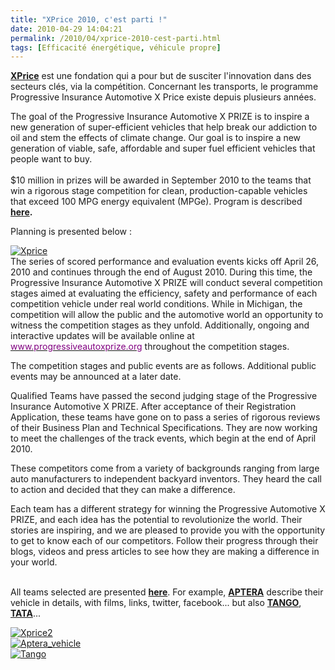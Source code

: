 ```yaml
---
title: "XPrice 2010, c'est parti !"
date: 2010-04-29 14:04:21
permalink: /2010/04/xprice-2010-cest-parti.html
tags: [Efficacité énergétique, véhicule propre]
---
```


<p><strong><a href="http://www.xprize.org/" target="_blank">XPrice</a></strong> est une fondation qui a pour but de susciter l'innovation dans des secteurs clés, via la compétition. Concernant les transports, le programme Progressive Insurance Automotive X Price existe depuis plusieurs années.</p> <p>The goal of the Progressive Insurance Automotive X PRIZE is to inspire a new generation of super-efficient vehicles that help break our addiction to oil and stem the effects of climate change. Our goal is to inspire a new generation of viable, safe, affordable and super fuel efficient vehicles that people want to buy.<br /><br />$10 million in prizes will be awarded in September 2010 to the teams that win a rigorous stage competition for clean, production-capable vehicles that exceed 100 MPG energy equivalent (MPGe). Program is described <strong><a href="https://gabrielplassat.github.io/transportsdufutur/wp-content/uploads/sites/6/2010/04/PIAXP_Guidelines_V_1.3.pdf" target="_blank">here</a>.</strong></p> <p> </p>  <!--more-->  <p>Planning is presented below :</p> <p><a href="https://gabrielplassat.github.io/transportsdufutur/wp-content/uploads/sites/6/old/6a0120a66d2ad4970b0133ed0d6c93970b-pi.jpg" rel="lightbox"><img alt="Xprice" border="0" class="asset asset-image at-xid-6a0120a66d2ad4970b0133ed0d6c93970b " src="/wp-content/uploads/sites/6/old/6a0120a66d2ad4970b0133ed0d6c93970b-500pi.jpg" title="Xprice" /></a> <br />The series of scored performance and evaluation events kicks off April 26, 2010 and continues through the end of August 2010. During this time, the Progressive Insurance Automotive X PRIZE will conduct several competition stages aimed at evaluating the efficiency, safety and performance of each competition vehicle under real world conditions. While in Michigan, the competition will allow the public and the automotive world an opportunity to witness the competition stages as they unfold. Additionally, ongoing and interactive updates will be available online at <a class="pageLinks" href="http://www.progressiveautoxprize.org" title="www.progressiveautoxprize.org"><font color="#810081">www.progressiveautoxprize.org</font></a> throughout the competition stages.</p> <p>The competition stages and public events are as follows. Additional public events may be announced at a later date. </p> <p>Qualified Teams have passed the second judging stage of the Progressive Insurance Automotive X PRIZE. After acceptance of their Registration Application, these teams have gone on to pass a series of rigorous reviews of their Business Plan and Technical Specifications. They are now working to meet the challenges of the track events, which begin at the end of April 2010.</p> <p>These competitors come from a variety of backgrounds ranging from large auto manufacturers to independent backyard inventors. They heard the call to action and decided that they can make a difference.</p> <p>Each team has a different strategy for winning the Progressive Automotive X PRIZE, and each idea has the potential to revolutionize the world. Their stories are inspiring, and we are pleased to provide you with the opportunity to get to know each of our competitors. Follow their progress through their blogs, videos and press articles to see how they are making a difference in your world.</p> <p><br />All teams selected are presented <strong><a href="http://www.progressiveautoxprize.org/teams" target="_blank">here</a></strong>. For example, <strong><a href="http://www.progressiveautoxprize.org/teams/aptera" target="_blank">APTERA</a></strong> describe their vehicle in details, with films, links, twitter, facebook... but also <strong><a href="http://www.progressiveautoxprize.org/teams/tango" target="_blank">TANGO</a></strong>, <strong><a href="http://www.progressiveautoxprize.org/teams/tata-motors-limited" target="_blank">TATA</a></strong>...</p> <p><a href="https://gabrielplassat.github.io/transportsdufutur/wp-content/uploads/sites/6/old/6a0120a66d2ad4970b0134803dc2ad970c-pi.jpg" rel="lightbox"><img alt="Xprice2" border="0" class="asset asset-image at-xid-6a0120a66d2ad4970b0134803dc2ad970c " src="/wp-content/uploads/sites/6/old/6a0120a66d2ad4970b0134803dc2ad970c-500pi.jpg" title="Xprice2" /></a> <br /><a href="https://gabrielplassat.github.io/transportsdufutur/wp-content/uploads/sites/6/old/6a0120a66d2ad4970b0134803dd15c970c-pi.jpg" rel="lightbox"><img alt="Aptera_vehicle" border="0" class="asset asset-image at-xid-6a0120a66d2ad4970b0134803dd15c970c " src="/wp-content/uploads/sites/6/old/6a0120a66d2ad4970b0134803dd15c970c-500pi.jpg" title="Aptera_vehicle" /></a> <br /> <a href="https://gabrielplassat.github.io/transportsdufutur/wp-content/uploads/sites/6/old/6a0120a66d2ad4970b0133ed0d819b970b-pi.jpg" rel="lightbox"><img alt="Tango" border="0" class="asset asset-image at-xid-6a0120a66d2ad4970b0133ed0d819b970b " src="/wp-content/uploads/sites/6/old/6a0120a66d2ad4970b0133ed0d819b970b-500pi.jpg" title="Tango" /></a> <br /> </p> <p> </p>
